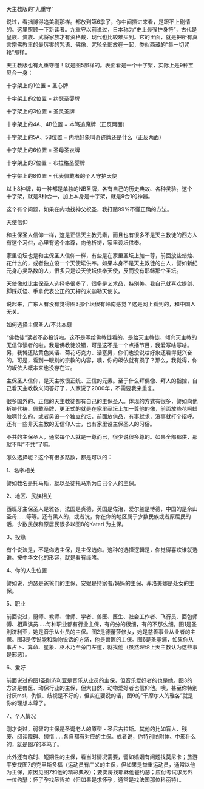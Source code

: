 天主教版的“九重守”

说过，看拙博得追美剧那样。都放到第6季了，你中间插进来看，是跟不上剧情的。这里照顾一下新读者。九重守以前说过，日本称为“史上最强护身符”，古代是皇族、贵族、武将家族才有资格戴，现代也比较难买到。它的里面，就是把所有真言宗佛教里的最厉害的咒语、佛像、咒轮全部放在一起，类似西藏的“集一切咒轮”那样。

天主教版也有九重守喔！就是图5那样的。表面看是一个十字架，实际上是9种宝贝合一身：

十字架上的1位置 = 圣心牌

十字架上的2位置 = 约瑟圣婴牌

十字架上的3位置 = 圣灵圣牌

十字架上的4A、4B位置 = 本笃追魔牌（正反两面）

十字架上的5A、5B位置 = 内地好象叫奇迹牌还是什么（正反两面）

十字架上的6位置 = 圣母圣衣牌

十字架上的7位置 = 布拉格圣婴牌

十字架上的8位置 = 代表佩戴者的个人守护天使

以上8种牌，每一种都是单独的NB圣牌，各有自己的历史典故、各种灵验。这个十字架，就是8种合一，加上本身是十字架，就是9合1的神器。

这个有个问题，如果在内地找神父祝圣，我打赌99%不懂正确的方法。



天使信仰

和主保圣人信仰一样，这是正信天主教元素，而且也有很多不是天主教徒的西方人有这个习俗，心里有这个本尊，向他祈祷，家里设坛供奉。

家里设坛也是和主保圣人信仰一样，有些是在家里圣坛上加一尊，前面放些蜡烛、花什么的，或者独立设一个天使坛供奉。如果本身不是天主教徒的白人，譬如新纪元身心灵路数的人，很多只是设天使坛供奉天使，反而没有耶稣那个圣坛。

天使像就比主保圣人选择多很多了，很多是艺术品，特别美。我自己就喜欢提剑、脚踩妖怪、手拿代表公正的天枰的米迦勒天使长。

说起来，广东人有没有觉得图3那个坛很有岭南感觉？这是网上看到的，和中国人无关。



如何选择主保圣人/不共本尊

“佛教徒”读者不必投诉啦。这不是写给佛教徒看的，是给天主教徒、倾向天主教的无信仰读者的啦。我是佛教徒没错，可是这不是一个点播节目，我爱写啥写啥。另，我博还贴黄色笑话、菊花巧克力、活塞男，你们也没说啥好象还看得挺兴奋的。可是，看到一眼别的宗教的内容，噢，你的皈依就有损了？那么，我觉得，你的皈依大概本来也没存在过。

主保圣人信仰，是天主教很正统、正信的元素。至于什么拜偶像、拜人的指控，自己看天主教教义问答好了，人家说了2000年，不需要我来重复。

很多国外的、正信的天主教徒都有自己的主保圣人。体现的方式有很多，譬如向他祈祷代祷、佩戴圣牌，更正式的就是在家里圣坛上加一尊他的像，前面放些花啊蜡烛啊什么的，或者另设一个独立的坛，前面放供品，有事就求，没事就打个招呼。还有一些非天主教的无信仰人士，也有家里设主保圣人的习俗。

不共的主保圣人，通常每个人就是一尊而已，很少说很多尊的。如果全部都供，那就不叫“不共”了嘛。

怎么选择呢？这个有很多路数，都是可以的：

1、名字相关

譬如教名是托马斯，就以圣徒托马斯为自己个人的主保。

2、地区、民族相关

西班牙主保圣人是雅各，法国是贞德，英国是佐治，爱尔兰是博德，中国的是佘山圣母......等等。还有黑人的，或者说，你在你的地区属于少数民族或者原居民的话，少数民族和原居民很多以图8的Kateri 为主保。

3、投缘

有个说法是，不是你选主保，是主保选你。这种的选择逻辑是，你觉得喜欢谁就选谁。按中华文化的形容，就是看有缘咯。

4、你的人生位置

譬如说，约瑟是爸爸们的主保、安妮是持家者/妈妈的主保、菲洛美娜是处女的主保。

5、职业

前面说过，厨师、教师、律师、学者、兽医、医生、社会工作者、飞行员、面包师傅、相声演员.....每种职业都有行业主保，有的分的很细，有的不那么细。图1是圣則济利亚，她是音乐从业员的主保。图2是德蕾莎修女，她是慈善事业从业者的主保。图3是传说能和动物说话的方济，他是兽医的主保。图6是圣塞浦，如果你从事占卜、算命、星象、巫术乃至旁门左道，就找他（虽然理论上天主教认为这些事是邪恶）。

6、爱好

前面说过的图1圣則济利亚是音乐从业员的主保，但音乐爱好者的也是她。图3的方济是兽医、动保行业的主保，但大自然、动物爱好者也信仰他。噢，甚至你特别讨厌msl，仇恨、歧视是不好的，但实在要说的话，图9的“干摩尔人的雅各”就是你的理想本尊了。

7、个人情况

刚才说过，弱智的主保是圣诞老人的原型 - 圣尼古拉斯。其他的比如盲人、残废、阅读障碍、懒惰......各自都有对应的主保。或者说，你特别怕附体、中邪什么的，就是图7的本笃了。

此外还有临时、短期性的主保，看当时情况需要，譬如婚姻有问题找莫尼卡；旅游平安找图7的克里斯多福（运动员有广义的主保，但如果是举重运动员，通常以他为主保，原因见图7和他的精彩典故）；要卖房找耶稣他爸约瑟；应付考试求另外一位约瑟；怀了孕找圣哲拉（但如果是求怀孕，通常是找法国那位科丽特）。
